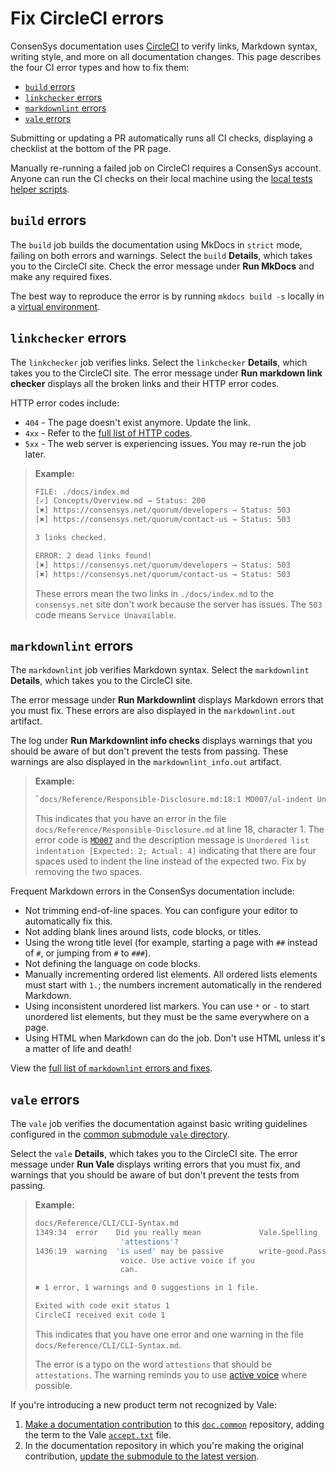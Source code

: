 # Fix CircleCI errors

ConsenSys documentation uses [CircleCI](https://circleci.com/) to verify links, Markdown syntax, writing style, and more on all documentation changes.
This page describes the four CI error types and how to fix them:

- [`build` errors](#build-errors)
- [`linkchecker` errors](#linkchecker-errors)
- [`markdownlint` errors](#markdonwlint-errors)
- [`vale` errors](#vale-errors)

Submitting or updating a PR automatically runs all CI checks, displaying a checklist at the bottom of the PR page.

Manually re-running a failed job on CircleCI requires a ConsenSys account.
Anyone can run the CI checks on their local machine using the [local tests helper scripts](https://github.com/Consensys/doc.common/tree/master/build_tools/scripts).

## `build` errors

The `build` job builds the documentation using MkDocs in `strict` mode, failing on both errors and warnings.
Select the `build` **Details**, which takes you to the CircleCI site.
Check the error message under **Run MkDocs** and make any required fixes.

The best way to reproduce the error is by running `mkdocs build -s` locally in a [virtual environment](MkDocs-and-custom-Markdown-guide/#preview-documentation).

## `linkchecker` errors

The `linkchecker` job verifies links.
Select the `linkchecker` **Details**, which takes you to the CircleCI site.
The error message under **Run markdown link checker** displays all the broken links and their HTTP error codes.

HTTP error codes include:

- `404` - The page doesn't exist anymore.
  Update the link.
- `4xx` - Refer to the [full list of HTTP codes](https://en.wikipedia.org/wiki/List_of_HTTP_status_codes).
- `5xx` - The web server is experiencing issues.
  You may re-run the job later.

> **Example:**
>
> ```bash
> FILE: ./docs/index.md
> [✓] Concepts/Overview.md → Status: 200
> [✖] https://consensys.net/quorum/developers → Status: 503
> [✖] https://consensys.net/quorum/contact-us → Status: 503
>
> 3 links checked.
>
> ERROR: 2 dead links found!
> [✖] https://consensys.net/quorum/developers → Status: 503
> [✖] https://consensys.net/quorum/contact-us → Status: 503
> ```
>
> These errors mean the two links in `./docs/index.md` to the `consensys.net` site don't work because the server has issues.
> The `503` code means `Service Unavailable`.

## `markdownlint` errors

The `markdownlint` job verifies Markdown syntax.
Select the `markdownlint` **Details**, which takes you to the CircleCI site.

The error message under **Run Markdownlint** displays Markdown errors that you must fix.
These errors are also displayed in the `markdownlint.out` artifact.

The log under **Run Markdownlint info checks** displays warnings that you should be aware of but don't prevent the tests from passing.
These warnings are also displayed in the `markdownlint_info.out` artifact.

> **Example:**
>
> ```bash
> `docs/Reference/Responsible-Disclosure.md:18:1 MD007/ul-indent Unordered list indentation [Expected: 2; Actual: 4]`
> ```
>
> This indicates that you have an error in the file `docs/Reference/Responsible-Disclosure.md` at line 18, character 1.
> The error code is [`MD007`](https://github.com/DavidAnson/markdownlint/blob/main/doc/Rules.md#md007---unordered-list-indentation) and the description message is `Unordered list indentation [Expected: 2; Actual: 4]` indicating that there are four spaces used to indent the line instead of the expected two.
> Fix by removing the two spaces.

Frequent Markdown errors in the ConsenSys documentation include:

- Not trimming end-of-line spaces.
  You can configure your editor to automatically fix this.
- Not adding blank lines around lists, code blocks, or titles.
- Using the wrong title level (for example, starting a page with `##` instead of `#`, or jumping from `#` to `###`).
- Not defining the language on code blocks.
- Manually incrementing ordered list elements.
  All ordered lists elements must start with `1.`; the numbers increment automatically in the rendered Markdown.
- Using inconsistent unordered list markers.
  You can use `*` or `-` to start unordered list elements, but they must be the same everywhere on a page.
- Using HTML when Markdown can do the job.
  Don't use HTML unless it's a matter of life and death!

View the [full list of `markdownlint` errors and fixes](https://github.com/DavidAnson/markdownlint/blob/main/doc/Rules.md).

## `vale` errors

The `vale` job verifies the documentation against basic writing guidelines configured in the [common submodule `vale` directory](https://github.com/ConsenSys/doc.common/tree/master/build_tools/vale).

Select the `vale` **Details**, which takes you to the CircleCI site.
The error message under **Run Vale** displays writing errors that you must fix, and warnings that you should be aware of but don't prevent the tests from passing.

> **Example:**
>
> ```bash
> docs/Reference/CLI/CLI-Syntax.md
> 1349:34  error    Did you really mean             Vale.Spelling
>                    'attestions'?
> 1436:19  warning  'is used' may be passive        write-good.Passive
>                    voice. Use active voice if you
>                    can.
>
> ✖ 1 error, 1 warnings and 0 suggestions in 1 file.
>
> Exited with code exit status 1
> CircleCI received exit code 1
> ```
>
> This indicates that you have one error and one warning in the file `docs/Reference/CLI/CLI-Syntax.md`.
>
> The error is a typo on the word `attestions` that should be `attestations`.
> The warning reminds you to use [active voice](https://docs.microsoft.com/en-us/style-guide/grammar/verbs#active-and-passive-voice) where possible.

If you're introducing a new product term not recognized by Vale:

1. [Make a documentation contribution](Contributing-to-documentation/#contribution-workflow) to this [`doc.common`](https://github.com/ConsenSys/doc.common) repository, adding the term to the Vale [`accept.txt`](https://github.com/ConsenSys/doc.common/blob/master/build_tools/vale/vale_styles/Vocab/Consensys/accept.txt) file.
1. In the documentation repository in which you're making the original contribution, [update the submodule to the latest version](Contributing-to-documentation/#update-repositories-to-the-latest-submodule-version).
